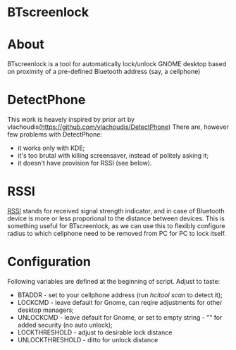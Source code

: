 BTscreenlock
============

About
=====
BTscreenlock is a tool for automatically lock/unlock GNOME desktop based
on proximity of a pre-defined Bluetooth address (say, a cellphone)

DetectPhone
===========
This work is heavely inspired by prior art by vlachoudis(https://github.com/vlachoudis/DetectPhone)
There are, however few problems with DetectPhone:
- it works only with KDE;
- it's too brutal with killing screensaver, instead of politely asking it;
- it doesn't have provision for RSSI (see below).

RSSI
====
[RSSI](http://en.wikipedia.org/wiki/RSSI) stands for received signal strength
indicator, and in case of Bluetooth device is more or less proporional to the
distance between devices. This is something useful for BTscreenlock, as we can
use this to flexibly configure radius to which cellphone need to be removed
from PC for PC to lock itself.

Configuration
=============
Following variables are defined at the beginning of script. Adjust to taste:
- BTADDR - set to your cellphone address (run *hcitool scan* to detect it);
- LOCKCMD - leave default for Gnome, can reqire adjustments for other desktop
managers;
- UNLOCKCMD - leave default for Gnome, or set to empty string - "" for added
security (no auto unlock);
- LOCKTHRESHOLD - adjust to desirable lock distance
- UNLOCKTHRESHOLD - ditto for unlock distance
